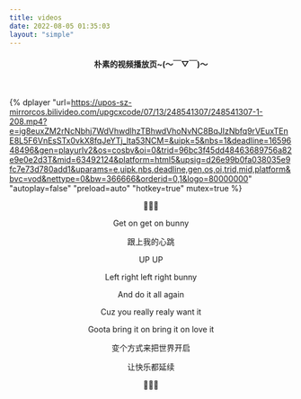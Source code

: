 ```yaml
---
title: videos
date: 2022-08-05 01:35:03
layout: "simple"
---
```


<div style="text-align:center;">
<h4>朴素的视频播放页~(～￣▽￣)～</h4>
<br>
</div>

 {% dplayer "url=https://upos-sz-mirrorcos.bilivideo.com/upgcxcode/07/13/248541307/248541307-1-208.mp4?e=ig8euxZM2rNcNbhj7WdVhwdlhzTBhwdVhoNvNC8BqJIzNbfq9rVEuxTEnE8L5F6VnEsSTx0vkX8fqJeYTj_lta53NCM=&uipk=5&nbs=1&deadline=1659648496&gen=playurlv2&os=cosbv&oi=0&trid=96bc3f45dd48463689756a82e9e0e2d3T&mid=63492124&platform=html5&upsig=d26e99b0fa038035e9fc7e73d780add1&uparams=e,uipk,nbs,deadline,gen,os,oi,trid,mid,platform&bvc=vod&nettype=0&bw=366666&orderid=0,1&logo=80000000" "autoplay=false" "preload=auto" "hotkey=true" mutex=true %}

<div style="text-align:center;">
💖🧡💖

Get on get on bunny

跟上我的心跳

UP UP

Left right left right bunny

And do it all again

Cuz you really realy want it

Goota bring it on bring it on love it 

变个方式来把世界开启

让快乐都延续

💖🧡💖
<br>
<br>

</div>